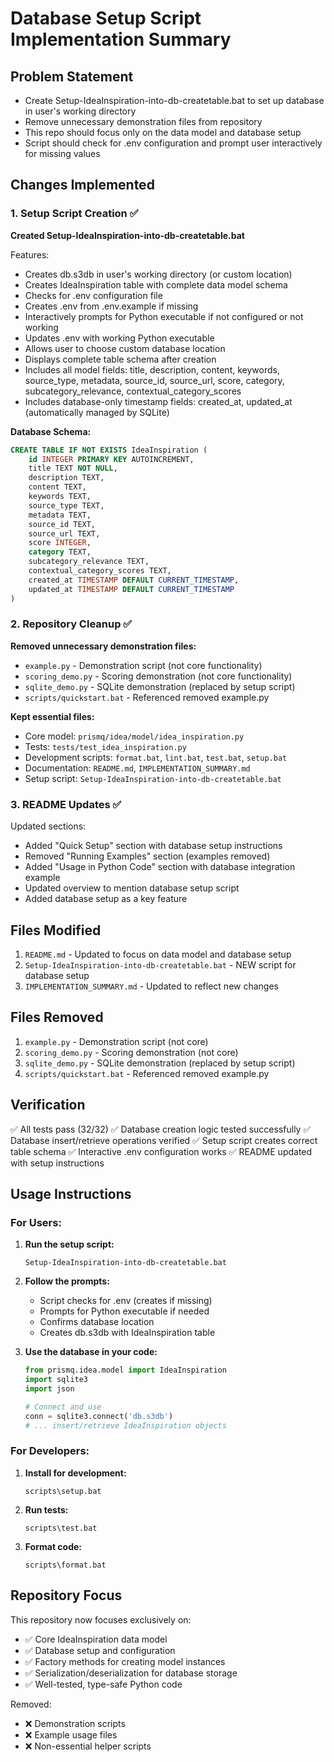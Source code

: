 # Database Setup Script Implementation Summary

## Problem Statement
- Create Setup-IdeaInspiration-into-db-createtable.bat to set up database in user's working directory
- Remove unnecessary demonstration files from repository
- This repo should focus only on the data model and database setup
- Script should check for .env configuration and prompt user interactively for missing values

## Changes Implemented

### 1. Setup Script Creation ✅

**Created Setup-IdeaInspiration-into-db-createtable.bat**

Features:
- Creates db.s3db in user's working directory (or custom location)
- Creates IdeaInspiration table with complete data model schema
- Checks for .env configuration file
- Creates .env from .env.example if missing
- Interactively prompts for Python executable if not configured or not working
- Updates .env with working Python executable
- Allows user to choose custom database location
- Displays complete table schema after creation
- Includes all model fields: title, description, content, keywords, source_type, metadata, source_id, source_url, score, category, subcategory_relevance, contextual_category_scores
- Includes database-only timestamp fields: created_at, updated_at (automatically managed by SQLite)

**Database Schema:**
```sql
CREATE TABLE IF NOT EXISTS IdeaInspiration (
    id INTEGER PRIMARY KEY AUTOINCREMENT,
    title TEXT NOT NULL,
    description TEXT,
    content TEXT,
    keywords TEXT,
    source_type TEXT,
    metadata TEXT,
    source_id TEXT,
    source_url TEXT,
    score INTEGER,
    category TEXT,
    subcategory_relevance TEXT,
    contextual_category_scores TEXT,
    created_at TIMESTAMP DEFAULT CURRENT_TIMESTAMP,
    updated_at TIMESTAMP DEFAULT CURRENT_TIMESTAMP
)
```

### 2. Repository Cleanup ✅

**Removed unnecessary demonstration files:**
- `example.py` - Demonstration script (not core functionality)
- `scoring_demo.py` - Scoring demonstration (not core functionality)
- `sqlite_demo.py` - SQLite demonstration (replaced by setup script)
- `scripts/quickstart.bat` - Referenced removed example.py

**Kept essential files:**
- Core model: `prismq/idea/model/idea_inspiration.py`
- Tests: `tests/test_idea_inspiration.py`
- Development scripts: `format.bat`, `lint.bat`, `test.bat`, `setup.bat`
- Documentation: `README.md`, `IMPLEMENTATION_SUMMARY.md`
- Setup script: `Setup-IdeaInspiration-into-db-createtable.bat`

### 3. README Updates ✅

Updated sections:
- Added "Quick Setup" section with database setup instructions
- Removed "Running Examples" section (examples removed)
- Added "Usage in Python Code" section with database integration example
- Updated overview to mention database setup script
- Added database setup as a key feature

## Files Modified

1. `README.md` - Updated to focus on data model and database setup
2. `Setup-IdeaInspiration-into-db-createtable.bat` - NEW script for database setup
3. `IMPLEMENTATION_SUMMARY.md` - Updated to reflect new changes

## Files Removed

1. `example.py` - Demonstration script (not core)
2. `scoring_demo.py` - Scoring demonstration (not core)
3. `sqlite_demo.py` - SQLite demonstration (replaced by setup script)
4. `scripts/quickstart.bat` - Referenced removed example.py

## Verification

✅ All tests pass (32/32)
✅ Database creation logic tested successfully
✅ Database insert/retrieve operations verified
✅ Setup script creates correct table schema
✅ Interactive .env configuration works
✅ README updated with setup instructions

## Usage Instructions

### For Users:

1. **Run the setup script:**
   ```batch
   Setup-IdeaInspiration-into-db-createtable.bat
   ```

2. **Follow the prompts:**
   - Script checks for .env (creates if missing)
   - Prompts for Python executable if needed
   - Confirms database location
   - Creates db.s3db with IdeaInspiration table

3. **Use the database in your code:**
   ```python
   from prismq.idea.model import IdeaInspiration
   import sqlite3
   import json
   
   # Connect and use
   conn = sqlite3.connect('db.s3db')
   # ... insert/retrieve IdeaInspiration objects
   ```

### For Developers:

1. **Install for development:**
   ```batch
   scripts\setup.bat
   ```

2. **Run tests:**
   ```batch
   scripts\test.bat
   ```

3. **Format code:**
   ```batch
   scripts\format.bat
   ```

## Repository Focus

This repository now focuses exclusively on:
- ✅ Core IdeaInspiration data model
- ✅ Database setup and configuration
- ✅ Factory methods for creating model instances
- ✅ Serialization/deserialization for database storage
- ✅ Well-tested, type-safe Python code

Removed:
- ❌ Demonstration scripts
- ❌ Example usage files
- ❌ Non-essential helper scripts
